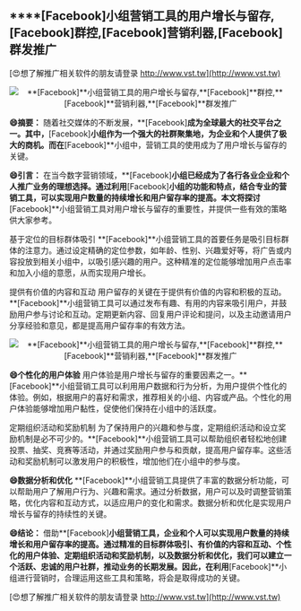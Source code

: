 ## ****[Facebook]**小组营销工具的用户增长与留存,**[Facebook]**群控,**[Facebook]**营销利器,**[Facebook]**群发推广**

[😍想了解推广相关软件的朋友请登录 http://www.vst.tw](http://www.vst.tw)

 <center><img src="https://vst.tw/MP4/tuiguang/png/7.png" alt="**[Facebook]**小组营销工具的用户增长与留存,**[Facebook]**群控,**[Facebook]**营销利器,**[Facebook]**群发推广"></center>

**😄摘要：**
随着社交媒体的不断发展，**[Facebook]**成为全球最大的社交平台之一。其中，**[Facebook]**小组作为一个强大的社群聚集地，为企业和个人提供了极大的商机。而在**[Facebook]**小组中，营销工具的使用成为了用户增长与留存的关键。

**😄引言：**
在当今数字营销领域，**[Facebook]**小组已经成为了各行各业企业和个人推广业务的理想选择。通过利用**[Facebook]**小组的功能和特点，结合专业的营销工具，可以实现用户数量的持续增长和用户留存率的提高。本文将探讨**[Facebook]**小组营销工具对用户增长与留存的重要性，并提供一些有效的策略供大家参考。

基于定位的目标群体吸引
**[Facebook]**小组营销工具的首要任务是吸引目标群体的注意力。通过设定精确的定位参数，如年龄、性别、兴趣爱好等，将广告或内容投放到相关小组中，以吸引感兴趣的用户。这种精准的定位能够增加用户点击率和加入小组的意愿，从而实现用户增长。

提供有价值的内容和互动
用户留存的关键在于提供有价值的内容和积极的互动。**[Facebook]**小组营销工具可以通过发布有趣、有用的内容来吸引用户，并鼓励用户参与讨论和互动。定期更新内容、回复用户评论和提问，以及主动邀请用户分享经验和意见，都是提高用户留存率的有效方法。

 <center><img src="https://vst.tw/MP4/tuiguang/png/6.png" alt="**[Facebook]**小组营销工具的用户增长与留存,**[Facebook]**群控,**[Facebook]**营销利器,**[Facebook]**群发推广"></center>

**😄个性化的用户体验**
用户体验是用户增长与留存的重要因素之一。**[Facebook]**小组营销工具可以利用用户数据和行为分析，为用户提供个性化的体验。例如，根据用户的喜好和需求，推荐相关的小组、内容或产品。个性化的用户体验能够增加用户黏性，促使他们保持在小组中的活跃度。

定期组织活动和奖励机制
为了保持用户的兴趣和参与度，定期组织活动和设立奖励机制是必不可少的。**[Facebook]**小组营销工具可以帮助组织者轻松地创建投票、抽奖、竞赛等活动，并通过奖励用户参与和贡献，提高用户留存率。这些活动和奖励机制可以激发用户的积极性，增加他们在小组中的参与度。

**😄数据分析和优化**
**[Facebook]**小组营销工具提供了丰富的数据分析功能，可以帮助用户了解用户行为、兴趣和需求。通过分析数据，用户可以及时调整营销策略，优化内容和互动方式，以适应用户的变化和需求。数据分析和优化是实现用户增长与留存的持续性的关键。

**😄结论：**
借助**[Facebook]**小组营销工具，企业和个人可以实现用户数量的持续增长和用户留存率的提高。通过精准的目标群体吸引、有价值的内容和互动、个性化的用户体验、定期组织活动和奖励机制，以及数据分析和优化，我们可以建立一个活跃、忠诚的用户社群，推动业务的长期发展。因此，在利用**[Facebook]**小组进行营销时，合理运用这些工具和策略，将会是取得成功的关键。

[😍想了解推广相关软件的朋友请登录 http://www.vst.tw](http://www.vst.tw)



